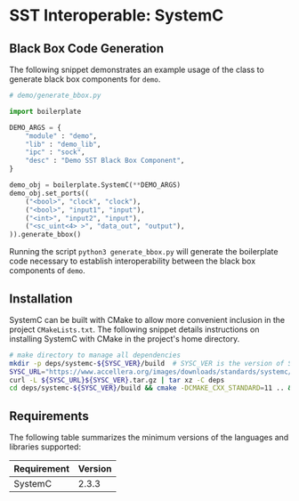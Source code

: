 # SST Interoperable: SystemC

## Black Box Code Generation

The following snippet demonstrates an example usage of the class to generate black box components
for `demo`.

```python
# demo/generate_bbox.py

import boilerplate

DEMO_ARGS = {
    "module" : "demo",
    "lib" : "demo_lib",
    "ipc" : "sock",
    "desc" : "Demo SST Black Box Component",
}

demo_obj = boilerplate.SystemC(**DEMO_ARGS)
demo_obj.set_ports((
    ("<bool>", "clock", "clock"),
    ("<bool>", "input1", "input"),
    ("<int>", "input2", "input"),
    ("<sc_uint<4> >", "data_out", "output"),
)).generate_bbox()
```

Running the script `python3 generate_bbox.py` will generate the boilerplate code necessary to
establish interoperability between the black box components of `demo`.

## Installation

SystemC can be built with CMake to allow more convenient inclusion in the project `CMakeLists.txt`.
The following snippet details instructions on installing SystemC with CMake in the project's home
directory.

```bash
# make directory to manage all dependencies
mkdir -p deps/systemc-${SYSC_VER}/build  # SYSC_VER is the version of SystemC
SYSC_URL="https://www.accellera.org/images/downloads/standards/systemc/"
curl -L ${SYSC_URL}${SYSC_VER}.tar.gz | tar xz -C deps
cd deps/systemc-${SYSC_VER}/build && cmake -DCMAKE_CXX_STANDARD=11 .. && make -j${JOBS} && sudo make install
```

## Requirements

The following table summarizes the minimum versions of the languages and libraries supported:

|Requirement|Version|
|-----------|-------|
|SystemC    |2.3.3  |
